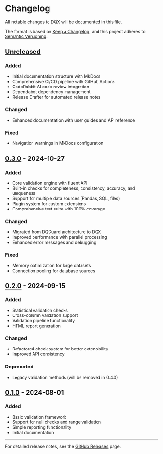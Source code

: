 # Changelog

All notable changes to DQX will be documented in this file.

The format is based on [Keep a Changelog](https://keepachangelog.com/en/1.0.0/),
and this project adheres to [Semantic Versioning](https://semver.org/spec/v2.0.0.html).

## [Unreleased]

### Added
- Initial documentation structure with MkDocs
- Comprehensive CI/CD pipeline with GitHub Actions
- CodeRabbit AI code review integration
- Dependabot dependency management
- Release Drafter for automated release notes

### Changed
- Enhanced documentation with user guides and API reference

### Fixed
- Navigation warnings in MkDocs configuration

## [0.3.0] - 2024-10-27

### Added
- Core validation engine with fluent API
- Built-in checks for completeness, consistency, accuracy, and uniqueness
- Support for multiple data sources (Pandas, SQL, files)
- Plugin system for custom extensions
- Comprehensive test suite with 100% coverage

### Changed
- Migrated from DQGuard architecture to DQX
- Improved performance with parallel processing
- Enhanced error messages and debugging

### Fixed
- Memory optimization for large datasets
- Connection pooling for database sources

## [0.2.0] - 2024-09-15

### Added
- Statistical validation checks
- Cross-column validation support
- Validation pipeline functionality
- HTML report generation

### Changed
- Refactored check system for better extensibility
- Improved API consistency

### Deprecated
- Legacy validation methods (will be removed in 0.4.0)

## [0.1.0] - 2024-08-01

### Added
- Basic validation framework
- Support for null checks and range validation
- Simple reporting functionality
- Initial documentation

[Unreleased]: https://github.com/yourusername/dqx/compare/v0.3.0...HEAD
[0.3.0]: https://github.com/yourusername/dqx/compare/v0.2.0...v0.3.0
[0.2.0]: https://github.com/yourusername/dqx/compare/v0.1.0...v0.2.0
[0.1.0]: https://github.com/yourusername/dqx/releases/tag/v0.1.0

---

For detailed release notes, see the [GitHub Releases](https://github.com/yourusername/dqx/releases) page.
